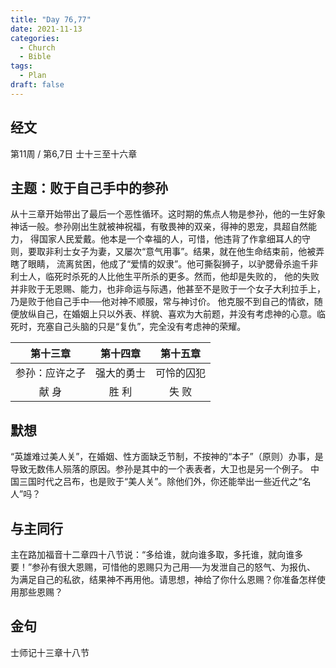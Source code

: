 ```yaml
---
title: "Day 76,77"
date: 2021-11-13
categories:
  - Church
  - Bible
tags:
  - Plan
draft: false
---
```


## 经文
第11周 / 第6,7日 士十三至十六章

## 主题：败于自己手中的参孙
从十三章开始带出了最后一个恶性循环。这时期的焦点人物是参孙，他的一生好象神话一般。参孙刚出生就被神祝福，有敬畏神的双亲，得神的恩宠，具超自然能力，
得国家人民爱戴。他本是一个幸福的人，可惜，他违背了作拿细耳人的守则，要取非利士女子为妻，又屡次“意气用事”。结果，就在他生命结束前，他被弄瞎了眼睛，
流离贫困，他成了“爱情的奴隶”。他可撕裂狮子，以驴腮骨杀逾千非利士人，临死时杀死的人比他生平所杀的更多。然而，他却是失败的，
他的失败并非败于无恩赐、能力，也非命运与际遇，他甚至不是败于一个女子大利拉手上，乃是败于他自己手中──他对神不顺服，常与神讨价。
他克服不到自己的情欲，随便放纵自己，在婚姻上只以外表、样貌、喜欢为大前题，并没有考虑神的心意。临死时，充塞自己头脑的只是“复仇”，完全没有考虑神的荣耀。

| 第十三章    | 第十四章  | 第十五章  |
| :-------: | :-----: | :-----: |
| 参孙：应许之子 | 强大的勇士 | 可怜的囚犯 |
| 献 身     | 胜 利   | 失 败   |

## 默想
“英雄难过美人关”，在婚姻、性方面缺乏节制，不按神的“本子”（原则）办事，是导致无数伟人殒落的原因。参孙是其中的一个表表者，大卫也是另一个例子。
中国三国时代之吕布，也是败于“美人关”。除他们外，你还能举出一些近代之“名人”吗？

## 与主同行
主在路加福音十二章四十八节说：“多给谁，就向谁多取，多托谁，就向谁多要！”参孙有很大恩赐，可惜他的恩赐只为己用──为发泄自己的怒气、为报仇、
为满足自己的私欲，结果神不再用他。请思想，神给了你什么恩赐？你准备怎样使用那些恩赐？

## 金句
士师记十三章十八节

[comment]: <> (## 附录)

